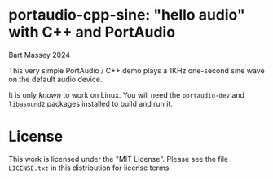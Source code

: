 # portaudio-cpp-sine: "hello audio" with C++ and PortAudio
Bart Massey 2024

This very simple PortAudio / C++ demo plays a 1KHz
one-second sine wave on the default audio device.

It is only *known* to work on Linux. You will need the
`portaudio-dev` and `libasound2` packages installed to build
and run it.

# License

This work is licensed under the "MIT License". Please see the file
`LICENSE.txt` in this distribution for license terms.
